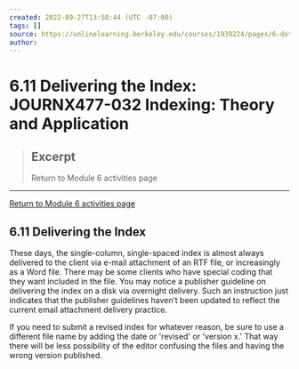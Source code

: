```yaml
---
created: 2022-09-27T13:50:44 (UTC -07:00)
tags: []
source: https://onlinelearning.berkeley.edu/courses/1939224/pages/6-dot-11-delivering-the-index
author: 
---
```


# 6.11 Delivering the Index: JOURNX477-032 Indexing: Theory and Application

> ## Excerpt
> Return to Module 6 activities page

---
[Return to Module 6 activities page](https://onlinelearning.berkeley.edu/courses/1939224/pages/module-6 "Module 6")

## 6.11 Delivering the Index

These days, the single-column, single-spaced index is almost always delivered to the client via e-mail attachment of an RTF file, or increasingly as a Word file. There may be some clients who have special coding that they want included in the file. You may notice a publisher guideline on delivering the index on a disk via overnight delivery. Such an instruction just indicates that the publisher guidelines haven’t been updated to reflect the current email attachment delivery practice.

If you need to submit a revised index for whatever reason, be sure to use a different file name by adding the date or 'revised' or 'version x.' That way there will be less possibility of the editor confusing the files and having the wrong version published.
